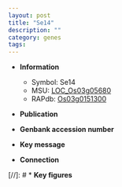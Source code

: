 ```yaml
---
layout: post
title: "Se14"
description: ""
category: genes
tags: 
---
```


* **Information**  
    + Symbol: Se14  
    + MSU: [LOC_Os03g05680](http://rice.uga.edu/cgi-bin/ORF_infopage.cgi?orf=LOC_Os03g05680)  
    + RAPdb: [Os03g0151300](http://rapdb.dna.affrc.go.jp/viewer/gbrowse_details/irgsp1?name=Os03g0151300)  

* **Publication**  

* **Genbank accession number**  

* **Key message**  

* **Connection**  

[//]: # * **Key figures**  


